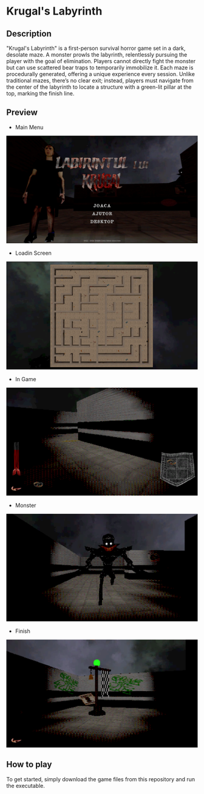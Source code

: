 # Krugal's Labyrinth


## Description

"Krugal's Labyrinth" is a first-person survival horror game set in a dark, desolate maze. A monster prowls the labyrinth, relentlessly pursuing the player with the goal of elimination. Players cannot directly fight the monster but can use scattered bear traps to temporarily immobilize it. Each maze is procedurally generated, offering a unique experience every session. Unlike traditional mazes, there’s no clear exit; instead, players must navigate from the center of the labyrinth to locate a structure with a green-lit pillar at the top, marking the finish line.

## Preview

* Main Menu
  
![Main Menu](/github/MainMenu.png)

* Loadin Screen

![Labyrinth](/github/Labyrinth.png)

* In Game
  
![In Game](/github/InGame.png)

* Monster

![Monster](/github/Monster.png)

* Finish
  
![Finish](/github/Finish.png)

## How to play

To get started, simply download the game files from this repository and run the executable.
